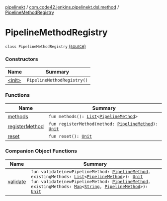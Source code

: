 [pipelinekt](../../index.md) / [com.code42.jenkins.pipelinekt.dsl.method](../index.md) / [PipelineMethodRegistry](./index.md)

# PipelineMethodRegistry

`class PipelineMethodRegistry` [(source)](https://github.com/code42/pipelinekt/tree/master/dsl/src/main/kotlin/com/code42/jenkins/pipelinekt/dsl/method/PipelineMethodRegistry.kt#L4)

### Constructors

| Name | Summary |
|---|---|
| [&lt;init&gt;](-init-.md) | `PipelineMethodRegistry()` |

### Functions

| Name | Summary |
|---|---|
| [methods](methods.md) | `fun methods(): `[`List`](https://kotlinlang.org/api/latest/jvm/stdlib/kotlin.collections/-list/index.html)`<`[`PipelineMethod`](../../com.code42.jenkins.pipelinekt.core.method/-pipeline-method/index.md)`>` |
| [registerMethod](register-method.md) | `fun registerMethod(method: `[`PipelineMethod`](../../com.code42.jenkins.pipelinekt.core.method/-pipeline-method/index.md)`): `[`Unit`](https://kotlinlang.org/api/latest/jvm/stdlib/kotlin/-unit/index.html) |
| [reset](reset.md) | `fun reset(): `[`Unit`](https://kotlinlang.org/api/latest/jvm/stdlib/kotlin/-unit/index.html) |

### Companion Object Functions

| Name | Summary |
|---|---|
| [validate](validate.md) | `fun validate(newPipelineMethod: `[`PipelineMethod`](../../com.code42.jenkins.pipelinekt.core.method/-pipeline-method/index.md)`, existingMethods: `[`List`](https://kotlinlang.org/api/latest/jvm/stdlib/kotlin.collections/-list/index.html)`<`[`PipelineMethod`](../../com.code42.jenkins.pipelinekt.core.method/-pipeline-method/index.md)`>): `[`Unit`](https://kotlinlang.org/api/latest/jvm/stdlib/kotlin/-unit/index.html)<br>`fun validate(newPipelineMethod: `[`PipelineMethod`](../../com.code42.jenkins.pipelinekt.core.method/-pipeline-method/index.md)`, existingMethods: `[`Map`](https://kotlinlang.org/api/latest/jvm/stdlib/kotlin.collections/-map/index.html)`<`[`String`](https://kotlinlang.org/api/latest/jvm/stdlib/kotlin/-string/index.html)`, `[`PipelineMethod`](../../com.code42.jenkins.pipelinekt.core.method/-pipeline-method/index.md)`>): `[`Unit`](https://kotlinlang.org/api/latest/jvm/stdlib/kotlin/-unit/index.html) |
